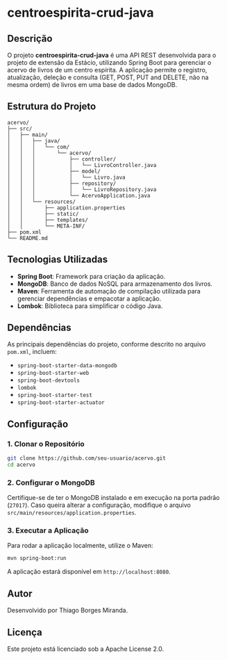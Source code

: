 ﻿# centroespirita-crud-java


## Descrição
O projeto **centroespirita-crud-java** é uma API REST desenvolvida para o projeto de extensão da Estácio, utilizando Spring Boot para gerenciar o acervo de livros de um centro espírita. A aplicação permite o registro, atualização, deleção e consulta (GET, POST, PUT and DELETE, não na mesma ordem) de livros em uma base de dados MongoDB.

## Estrutura do Projeto

```
acervo/
├── src/
│   ├── main/
│   │   ├── java/
│   │   │   └── com/
│   │   │       └── acervo/
│   │   │           ├── controller/
│   │   │           │   └── LivroController.java
│   │   │           ├── model/
│   │   │           │   └── Livro.java
│   │   │           ├── repository/
│   │   │           │   └── LivroRepository.java
│   │   │           └── AcervoApplication.java
│   │   └── resources/
│   │       ├── application.properties
│   │       ├── static/
│   │       ├── templates/
│   │       └── META-INF/
├── pom.xml
└── README.md
```

## Tecnologias Utilizadas
- **Spring Boot**: Framework para criação da aplicação.
- **MongoDB**: Banco de dados NoSQL para armazenamento dos livros.
- **Maven**: Ferramenta de automação de compilação utilizada para gerenciar dependências e empacotar a aplicação.
- **Lombok**: Biblioteca para simplificar o código Java.

## Dependências
As principais dependências do projeto, conforme descrito no arquivo `pom.xml`, incluem:
- `spring-boot-starter-data-mongodb`
- `spring-boot-starter-web`
- `spring-boot-devtools`
- `lombok`
- `spring-boot-starter-test`
- `spring-boot-starter-actuator`

## Configuração
### 1. Clonar o Repositório
```bash
git clone https://github.com/seu-usuario/acervo.git
cd acervo
```

### 2. Configurar o MongoDB
Certifique-se de ter o MongoDB instalado e em execução na porta padrão (`27017`). Caso queira alterar a configuração, modifique o arquivo `src/main/resources/application.properties`.

### 3. Executar a Aplicação
Para rodar a aplicação localmente, utilize o Maven:

```bash
mvn spring-boot:run
```

A aplicação estará disponível em `http://localhost:8080`.

## Autor
Desenvolvido por Thiago Borges Miranda.

## Licença
Este projeto está licenciado sob a Apache License 2.0.

